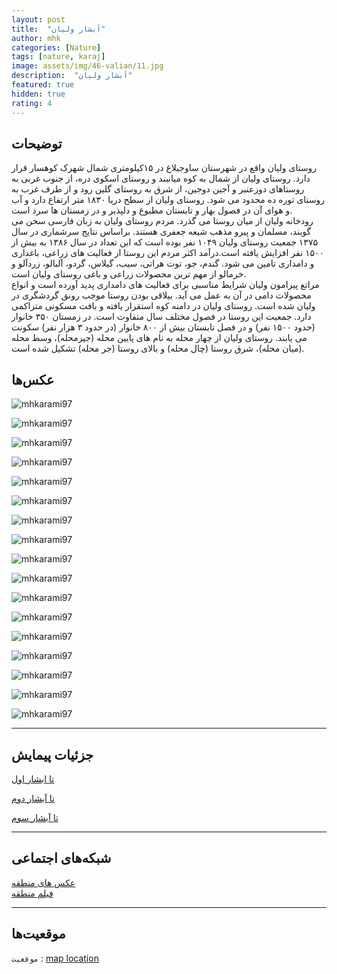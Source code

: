 ```yaml
---
layout: post
title:  "آبشار ولیان"
author: mhk
categories: [Nature]
tags: [nature, karaj]
image: assets/img/46-valian/11.jpg
description:  "آبشار ولیان"
featured: true
hidden: true
rating: 4
---
```


## توضیحات

روستای ولیان واقع در شهرستان ساوجبلاغ در ۱۵کیلومتری شمال شهرک کوهسار قرار دارد. روستای ولیان از شمال به کوه میانبند و روستای اسکوی دره، از جنوب غربی به روستاهای دوزعنبر و آجین دوجین، از شرق به روستای گلین رود و از طرف غرب به روستای توره ده محدود می شود. روستای ولیان از سطح دریا ۱۸۳۰ متر ارتفاع دارد و آب و هوای آن در فصول بهار و تابستان مطبوع و دلپذیر و در زمستان ها سرد است.  
رودخانه ولیان از میان روستا می گذرد. مردم روستای ولیان به زبان فارسی سخن می گویند، مسلمان و پیرو مذهب شیعه جعفری هستند. براساس نتایج سرشماری در سال ۱۳۷۵ جمعیت روستای ولیان ۱۰۴۹ نفر بوده است که این تعداد در سال ۱۳۸۶ به بیش از ۱۵۰۰ نفر افزایش یافته است.درآمد اکثر مردم این روستا از فعالیت های زراعی، باغداری و دامداری تامین می شود. گندم، جو، توت هراتی، سیب، گیلاس، گردو، آلبالو، زردآلو و خرمالو از مهم ترین محصولات زراعی و باغی روستای ولیان است.  
مراتع پیرامون ولیان شرایط مناسبی برای فعالیت های دامداری پدید آورده است و انواع محصولات دامی در آن به عمل می آید. ییلاقی بودن روستا موجب رونق گردشگری در ولیان شده است. روستای ولیان در دامنه کوه استقرار یافته و بافت مسکونی متراکمی دارد. جمعیت این روستا در فصول مختلف سال متفاوت است. در زمستان ۳۵۰ خانوار (حدود ۱۵۰۰ نفر) و در فصل تابستان بیش از ۸۰۰ خانوار (در حدود ۳ هزار نفر) سکونت می یابند. روستای ولیان از چهار محله به نام های پایین محله (جیرمحله)، وسط محله (میان محله)، شرق روستا (چال محله) و بالای روستا (جر محله) تشکیل شده است.  

## عکس‌ها

![mhkarami97](/assets/img/46-valian/01.jpg)  

![mhkarami97](/assets/img/46-valian/02.jpg)  

![mhkarami97](/assets/img/46-valian/03.jpg)  

![mhkarami97](/assets/img/46-valian/04.jpg)  

![mhkarami97](/assets/img/46-valian/05.jpg)  

![mhkarami97](/assets/img/46-valian/06.jpg)  

![mhkarami97](/assets/img/46-valian/07.jpg)  

![mhkarami97](/assets/img/46-valian/08.jpg)  

![mhkarami97](/assets/img/46-valian/09.jpg)  

![mhkarami97](/assets/img/46-valian/10.jpg)  

![mhkarami97](/assets/img/46-valian/11.jpg)  

![mhkarami97](/assets/img/46-valian/12.jpg)  

![mhkarami97](/assets/img/46-valian/13.jpg)  

![mhkarami97](/assets/img/46-valian/14.jpg)  

![mhkarami97](/assets/img/46-valian/15.jpg)  

![mhkarami97](/assets/img/46-valian/16.jpg)  

![mhkarami97](/assets/img/46-valian/17.jpg)  

---

## جزئیات پیمایش

[تا ابشار اول](/assets/img/46-valian/18.jpg)  

[تا آبشار دوم](/assets/img/46-valian/19.jpg)  

[تا آبشار سوم](/assets/img/46-valian/20.jpg)  

---

## شبکه‌های اجتماعی

[عکس های منطقه]()  
[فیلم منطقه]()  

---

## موقعیت‌ها

`موقعیت` : [map location](https://www.google.com/maps/place/Valian+Waterfall/@36.0619711,50.8187533,14.1z/data=!4m13!1m7!3m6!1s0x3f8c52af9f0a92df:0x9bd13eef03c37b0!2zQWxib3J6IFByb3ZpbmNlLCDYrNin2K_ZhyDYotio2LTYp9ixINmI2YTbjNin2YY!3b1!8m2!3d36.0407886!4d50.8365017!3m4!1s0x3f8c538a1f580497:0xfcbe620bb60ed53d!8m2!3d36.0580008!4d50.8334452)  